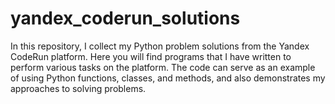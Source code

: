 # yandex_coderun_solutions
In this repository, I collect my Python problem solutions from the Yandex CodeRun platform. Here you will find programs that I have written to perform various tasks on the platform. The code can serve as an example of using Python functions, classes, and methods, and also demonstrates my approaches to solving problems.
